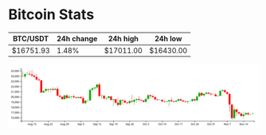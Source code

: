 # Bitcoin Stats

BTC/USDT|24h change|24h high|24h low|
|---|---|---|---|
|$16751.93|1.48%|$17011.00|$16430.00|

<img src="./chart.svg">
